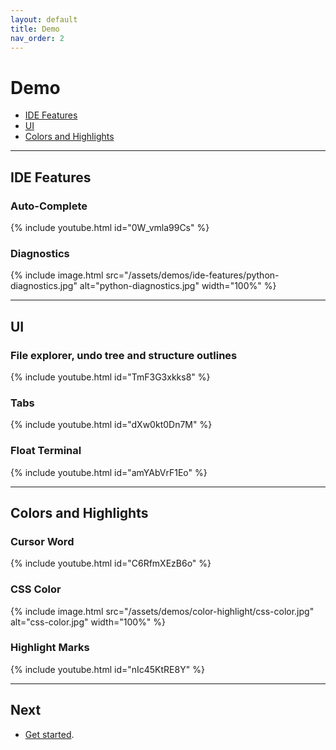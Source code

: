 ```yaml
---
layout: default
title: Demo
nav_order: 2
---
```


# Demo

- [IDE Features](#ide-features)
- [UI](#ui)
- [Colors and Highlights](#colors-and-highlights)

---

## IDE Features

### Auto-Complete

{% include youtube.html id="0W_vmla99Cs" %}

### Diagnostics

{% include image.html src="/assets/demos/ide-features/python-diagnostics.jpg" alt="python-diagnostics.jpg" width="100%" %}

---

## UI

### File explorer, undo tree and structure outlines

{% include youtube.html id="TmF3G3xkks8" %}

### Tabs

{% include youtube.html id="dXw0kt0Dn7M" %}

### Float Terminal

{% include youtube.html id="amYAbVrF1Eo" %}

---

## Colors and Highlights

### Cursor Word

{% include youtube.html id="C6RfmXEzB6o" %}

### CSS Color

{% include image.html src="/assets/demos/color-highlight/css-color.jpg" alt="css-color.jpg" width="100%" %}

### Highlight Marks

{% include youtube.html id="nIc45KtRE8Y" %}

---

## Next

- [Get started](/lin.nvim.dev/installation).
